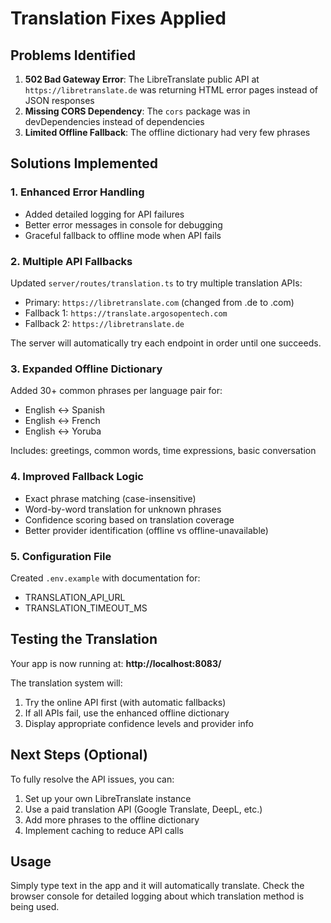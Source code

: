 # Translation Fixes Applied

## Problems Identified
1. **502 Bad Gateway Error**: The LibreTranslate public API at `https://libretranslate.de` was returning HTML error pages instead of JSON responses
2. **Missing CORS Dependency**: The `cors` package was in devDependencies instead of dependencies
3. **Limited Offline Fallback**: The offline dictionary had very few phrases

## Solutions Implemented

### 1. Enhanced Error Handling
- Added detailed logging for API failures
- Better error messages in console for debugging
- Graceful fallback to offline mode when API fails

### 2. Multiple API Fallbacks
Updated `server/routes/translation.ts` to try multiple translation APIs:
- Primary: `https://libretranslate.com` (changed from .de to .com)
- Fallback 1: `https://translate.argosopentech.com`
- Fallback 2: `https://libretranslate.de`

The server will automatically try each endpoint in order until one succeeds.

### 3. Expanded Offline Dictionary
Added 30+ common phrases per language pair for:
- English ↔ Spanish
- English ↔ French  
- English ↔ Yoruba

Includes: greetings, common words, time expressions, basic conversation

### 4. Improved Fallback Logic
- Exact phrase matching (case-insensitive)
- Word-by-word translation for unknown phrases
- Confidence scoring based on translation coverage
- Better provider identification (offline vs offline-unavailable)

### 5. Configuration File
Created `.env.example` with documentation for:
- TRANSLATION_API_URL
- TRANSLATION_TIMEOUT_MS

## Testing the Translation

Your app is now running at: **http://localhost:8083/**

The translation system will:
1. Try the online API first (with automatic fallbacks)
2. If all APIs fail, use the enhanced offline dictionary
3. Display appropriate confidence levels and provider info

## Next Steps (Optional)

To fully resolve the API issues, you can:
1. Set up your own LibreTranslate instance
2. Use a paid translation API (Google Translate, DeepL, etc.)
3. Add more phrases to the offline dictionary
4. Implement caching to reduce API calls

## Usage

Simply type text in the app and it will automatically translate. Check the browser console for detailed logging about which translation method is being used.
